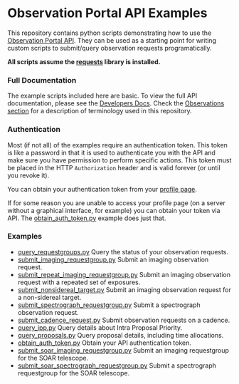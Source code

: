 # Observation Portal API Examples

This repository contains python scripts demonstrating how to use the [Observation Portal API](https://observe.lco.global/api/).
They can be used as a starting point for writing custom scripts to submit/query observation requests programatically.

**All scripts assume the [requests](http://docs.python-requests.org/en/master/) library is installed.**

### Full Documentation

The example scripts included here are basic. To view the full API documentation, please see the
[Developers Docs](https://developers.lco.global). Check the [Observations section](https://developers.lco.global/#observations) 
for a description of terminology used in this repository.

### Authentication

Most (if not all) of the examples require an authentication token. This token is like a password in that
it is used to authenticate you with the API and make sure you have permission to perform specific actions.
This token must be placed in the HTTP `Authorization` header and is valid forever (or until you revoke it).

You can obtain your authentication token from your [profile page](https://observe.lco.global/accounts/profile/).

If for some reason you are unable to access your profile page (on a server without a graphical interface, for example)
you can obtain your token via API. The [obtain_auth_token.py](obtain_auth_token.py) example does just that.

### Examples

* [query_requestgroups.py](query_requestgroups.py) Query the status of your observation requests.
* [submit_imaging_requestgroup.py](submit_imaging_requestgroup.py) Submit an imaging observation request.
* [submit_repeat_imaging_requestgroup.py](submit_repeat_imaging_requestgroup.py) Submit an imaging observation request with a repeated set of exposures.
* [submit_nonsidereal_target.py](submit_nonsidereal_target.py) Submit an imaging observation request for a non-sidereal target.
* [submit_spectrograph_requestgroup.py](submit_spectrograph_requestgroup.py) Submit a spectrograph observation request.
* [submit_cadence_request.py](submit_cadence_request.py) Submit observation requests on a cadence.
* [query_ipp.py](query_ipp.py) Query details about Intra Proposal Priority.
* [query_proposals.py](query_proposals.py) Query proposal details, including time allocations.
* [obtain_auth_token.py](obtain_auth_token.py) Obtain your API authentication token.
* [submit_soar_imaging_requestgroup.py](submit_soar_imaging_requestgroup.py) Submit an imaging requestgroup for the SOAR telescope.
* [submit_soar_spectrograph_requestgroup.py](submit_soar_spectrograph_requestgroup.py) Submit a spectrograph requestgroup for the SOAR telescope.
